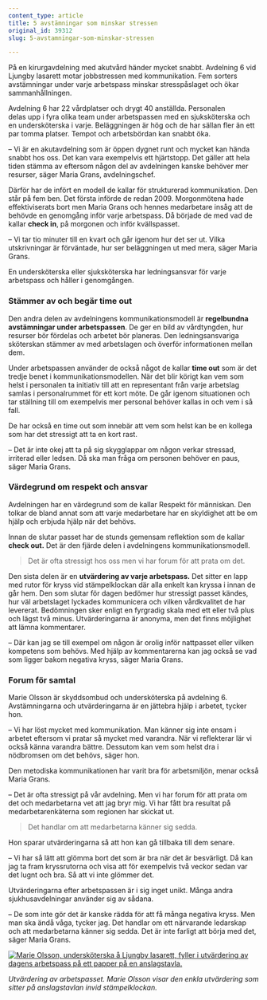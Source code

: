 ```yaml
---
content_type: article
title: 5 avstämningar som minskar stressen
original_id: 39312
slug: 5-avstamningar-som-minskar-stressen

---
```


På en kirurgavdelning med akutvård händer mycket snabbt. Avdelning 6 vid Ljungby lasarett motar jobbstressen med kommunikation. Fem sorters avstämningar under varje arbetspass minskar stresspåslaget och ökar sammanhållningen.

Avdelning 6 har 22 vårdplatser och drygt 40 anställda. Personalen delas upp i fyra olika team under arbetspassen med en sjuksköterska och en undersköterska i varje. Beläggningen är hög och de har sällan fler än ett par tomma platser. Tempot och arbetsbördan kan snabbt öka.

– Vi är en akutavdelning som är öppen dygnet runt och mycket kan hända snabbt hos oss. Det kan vara exempelvis ett hjärtstopp. Det gäller att hela tiden stämma av eftersom någon del av avdelningen kanske behöver mer resurser, säger Maria Grans, avdelningschef.

Därför har de infört en modell de kallar för strukturerad kommunikation. Den står på fem ben. Det första införde de redan 2009. Morgonmötena hade effektiviserats bort men Maria Grans och hennes medarbetare insåg att de behövde en genomgång inför varje arbetspass. Då började de med vad de kallar **check in**, på morgonen och inför kvällspasset.

– Vi tar tio minuter till en kvart och går igenom hur det ser ut. Vilka utskrivningar är förväntade, hur ser beläggningen ut med mera, säger Maria Grans.

En undersköterska eller sjuksköterska har ledningsansvar för varje arbetspass och håller i genomgången.

### Stämmer av och begär time out

Den andra delen av avdelningens kommunikationsmodell är **regelbundna avstämningar under arbetspassen**. De ger en bild av vårdtyngden, hur resurser bör fördelas och arbetet bör planeras. Den ledningsansvariga sköterskan stämmer av med arbetslagen och överför informationen mellan dem.

Under arbetspassen använder de också något de kallar **time out** som är det tredje benet i kommunikationsmodellen. När det blir körigt kan vem som helst i personalen ta initiativ till att en representant från varje arbetslag samlas i personalrummet för ett kort möte. De går igenom situationen och tar ställning till om exempelvis mer personal behöver kallas in och vem i så fall.

De har också en time out som innebär att vem som helst kan be en kollega som har det stressigt att ta en kort rast.

– Det är inte okej att ta på sig skygglappar om någon verkar stressad, irriterad eller ledsen. Då ska man fråga om personen behöver en paus, säger Maria Grans.

### Värdegrund om respekt och ansvar

Avdelningen har en värdegrund som de kallar Respekt för människan. Den tolkar de bland annat som att varje medarbetare har en skyldighet att be om hjälp och erbjuda hjälp när det behövs.

Innan de slutar passet har de stunds gemensam reflektion som de kallar **check out.** Det är den fjärde delen i avdelningens kommunikationsmodell.

> Det är ofta stressigt hos oss men vi har forum för att prata om det.

Den sista delen är en **utvärdering av varje arbetspass.** Det sitter en lapp med rutor för kryss vid stämpelklockan där alla enkelt kan kryssa i innan de går hem. Den som slutar för dagen bedömer hur stressigt passet kändes, hur väl arbetslaget lyckades kommunicera och vilken vårdkvalitet de har levererat. Bedömningen sker enligt en fyrgradig skala med ett eller två plus och lägst två minus. Utvärderingarna är anonyma, men det finns möjlighet att lämna kommentarer.

– Där kan jag se till exempel om någon är orolig inför nattpasset eller vilken kompetens som behövs. Med hjälp av kommentarerna kan jag också se vad som ligger bakom negativa kryss, säger Maria Grans.

### Forum för samtal

Marie Olsson är skyddsombud och undersköterska på avdelning 6. Avstämningarna och utvärderingarna är en jättebra hjälp i arbetet, tycker hon.

– Vi har löst mycket med kommunikation. Man känner sig inte ensam i arbetet eftersom vi pratar så mycket med varandra. När vi reflekterar lär vi också känna varandra bättre. Dessutom kan vem som helst dra i nödbromsen om det behövs, säger hon.

Den metodiska kommunikationen har varit bra för arbetsmiljön, menar också Maria Grans.

– Det är ofta stressigt på vår avdelning. Men vi har forum för att prata om det och medarbetarna vet att jag bryr mig. Vi har fått bra resultat på medarbetarenkäterna som regionen har skickat ut.

> Det handlar om att medarbetarna känner sig sedda.

Hon sparar utvärderingarna så att hon kan gå tillbaka till dem senare.

– Vi har så lätt att glömma bort det som är bra när det är besvärligt. Då kan jag ta fram kryssrutorna och visa att för exempelvis två veckor sedan var det lugnt och bra. Så att vi inte glömmer det.

Utvärderingarna efter arbetspassen är i sig inget unikt. Många andra sjukhusavdelningar använder sig av sådana.

– De som inte gör det är kanske rädda för att få många negativa kryss. Men man ska ändå våga, tycker jag. Det handlar om ett närvarande ledarskap och att medarbetarna känner sig sedda. Det är inte farligt att börja med det, säger Maria Grans.

[![Marie Olsson, undersköterska å Ljungby lasarett, fyller i utvärdering av dagens arbetspass på ett papper på en anslagstavla. ](https://www.suntarbetsliv.se/wp-content/uploads/2019/05/750x400-marie-olsson-foto-christer-svanberg.jpg)](https://www.suntarbetsliv.se/wp-content/uploads/2019/05/750x400-marie-olsson-foto-christer-svanberg.jpg)

_Utvärdering av arbetspasset. Marie Olsson visar den enkla utvärdering som sitter på anslagstavlan invid stämpelklockan._

